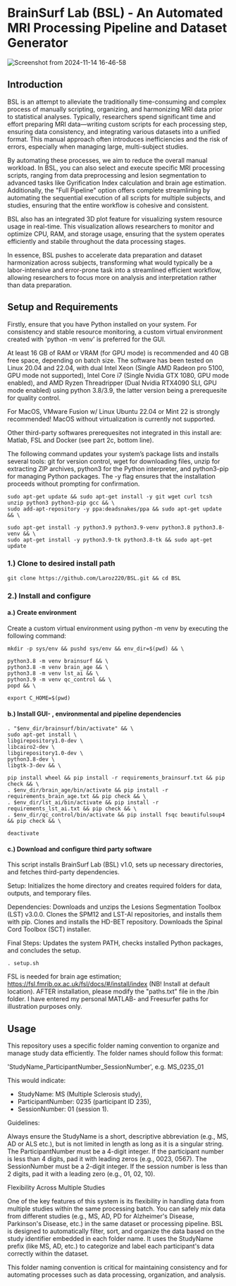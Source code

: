 # BrainSurf Lab (BSL) - An Automated MRI Processing Pipeline and Dataset Generator

![Screenshot from 2024-11-14 16-46-58](https://github.com/user-attachments/assets/f366e0ec-35f2-44bf-a42a-651992c0188a)

## Introduction
BSL is an attempt to alleviate the traditionally time-consuming and complex process of manually scripting, organizing, and harmonizing MRI data prior to statistical analyses. Typically, researchers spend significant time and effort preparing MRI data—writing custom scripts for each processing step, ensuring data consistency, and integrating various datasets into a unified format. This manual approach often introduces inefficiencies and the risk of errors, especially when managing large, multi-subject studies.

By automating these processes, we aim to reduce the overall manual workload. In BSL, you can also select and execute specific MRI processing scripts, ranging from data preprocessing and lesion segmentation to advanced tasks like Gyrification Index calculation and brain age estimation. Additionally, the "Full Pipeline" option offers complete streamlining by automating the sequential execution of all scripts for multiple subjects, and studies, ensuring that the entire workflow is cohesive and consistent.

BSL also has an integrated 3D plot feature for visualizing system resource usage in real-time. This visualization allows researchers to monitor and optimize CPU, RAM, and storage usage, ensuring that the system operates efficiently and stabile throughout the data processing stages.

In essence, BSL pushes to accelerate data preparation and dataset harmonization across subjects, transforming what would typically be a labor-intensive and error-prone task into a streamlined efficient workflow, allowing researchers to focus more on analysis and interpretation rather than data preparation.

## Setup and Requirements
Firstly, ensure that you have Python installed on your system. For consistency and stable resource monitoring, a custom virtual environment created with 'python -m venv' is preferred for the GUI.

At least 16 GB of RAM or VRAM (for GPU mode) is recommended and 40 GB free space, depending on batch size. The software has been tested on Linux 20.04 and 22.04, with dual Intel Xeon (Single AMD Radeon pro 5100, GPU mode not supported), Intel Core i7 (Single Nvidia GTX 1080, GPU mode enabled), and AMD Ryzen Threadripper (Dual Nvidia RTX4090 SLI, GPU mode enabled) using python 3.8/3.9, the latter version being a prerequesite for quality control. 

For MacOS, VMware Fusion w/ Linux Ubuntu 22.04 or Mint 22 is strongly recommended! MacOS without virtualization is currently not supported. 

Other third-party softwares prerequesites not integrated in this install are: Matlab, FSL and Docker (see part 2c, bottom line).

The following command updates your system’s package lists and installs several tools: git for version control, wget for downloading files, unzip for extracting ZIP archives, python3 for the Python interpreter, and python3-pip for managing Python packages. The -y flag ensures that the installation proceeds without prompting for confirmation.

```
sudo apt-get update && sudo apt-get install -y git wget curl tcsh unzip python3 python3-pip gcc && \
sudo add-apt-repository -y ppa:deadsnakes/ppa && sudo apt-get update && \

sudo apt-get install -y python3.9 python3.9-venv python3.8 python3.8-venv && \
sudo apt-get install -y python3.9-tk python3.8-tk && sudo apt-get update
```

### 1.) Clone to desired install path
```
git clone https://github.com/Laroz220/BSL.git && cd BSL
```
### 2.) Install and configure

#### a.) Create environment
Create a custom virtual environment using python -m venv by executing the following command:
```
mkdir -p sys/env && pushd sys/env && env_dir=$(pwd) && \

python3.8 -m venv brainsurf && \
python3.8 -m venv brain_age && \
python3.8 -m venv lst_ai && \
python3.9 -m venv qc_control && \
popd && \

export C_HOME=$(pwd)
```

#### b.) Install GUI- , environmental and pipeline dependencies
```
. "$env_dir/brainsurf/bin/activate" && \
sudo apt-get install \
libgirepository1.0-dev \
libcairo2-dev \
libgirepository1.0-dev \
python3.8-dev \
libgtk-3-dev && \

pip install wheel && pip install -r requirements_brainsurf.txt && pip check && \
. $env_dir/brain_age/bin/activate && pip install -r requirements_brain_age.txt && pip check && \
. $env_dir/lst_ai/bin/activate && pip install -r requirements_lst_ai.txt && pip check && \
. $env_dir/qc_control/bin/activate && pip install fsqc beautifulsoup4 && pip check && \

deactivate
```

#### c.) Download and configure third party software
This script installs BrainSurf Lab (BSL) v1.0, sets up necessary directories, and fetches third-party dependencies.

Setup: Initializes the home directory and creates required folders for data, outputs, and temporary files.

Dependencies:
Downloads and unzips the Lesions Segmentation Toolbox (LST) v3.0.0.
Clones the SPM12 and LST-AI repositories, and installs them with pip.
Clones and installs the HD-BET repository.
Downloads the Spinal Cord Toolbox (SCT) installer.

Final Steps: Updates the system PATH, checks installed Python packages, and concludes the setup.

```
. setup.sh
```

FSL is needed for brain age estimation; https://fsl.fmrib.ox.ac.uk/fsl/docs/#/install/index (NB! Install at default location).
AFTER installation, please modify the "paths.txt" file in the /bin folder. I have entered my personal MATLAB- and Freesurfer paths for illustration purposes only.

## Usage

This repository uses a specific folder naming convention to organize and manage study data efficiently. The folder names should follow this format:

'StudyName_ParticipantNumber_SessionNumber', e.g. MS_0235_01

This would indicate:

- StudyName: MS (Multiple Sclerosis study),
- ParticipantNumber: 0235 (participant ID 235),
- SessionNumber: 01 (session 1).

Guidelines:

Always ensure the StudyName is a short, descriptive abbreviation (e.g., MS, AD or ALS etc.), but is not limited in length as long as it is a singular string. 
The ParticipantNumber must be a 4-digit integer. If the participant number is less than 4 digits, pad it with leading zeros (e.g., 0023, 0567).
The SessionNumber must be a 2-digit integer. If the session number is less than 2 digits, pad it with a leading zero (e.g., 01, 02, 10).

Flexibility Across Multiple Studies

One of the key features of this system is its flexibility in handling data from multiple studies within the same processing batch. You can safely mix data from different studies (e.g., MS, AD, PD for Alzheimer's Disease, Parkinson's Disease, etc.) in the same dataset or processing pipeline. BSL is designed to automatically filter, sort, and organize the data based on the study identifier embedded in each folder name. It uses the StudyName prefix (like MS, AD, etc.) to categorize and label each participant's data correctly within the dataset.

This folder naming convention is critical for maintaining consistency and for automating processes such as data processing, organization, and analysis.
